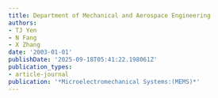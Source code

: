 ```yaml
---
title: Department of Mechanical and Aerospace Engineering
authors:
- TJ Yen
- N Fang
- X Zhang
date: '2003-01-01'
publishDate: '2025-09-18T05:41:22.198061Z'
publication_types:
- article-journal
publication: '*Microelectromechanical Systems:(MEMS)*'
---
```

